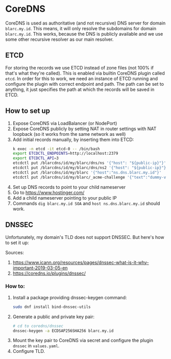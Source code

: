 # CoreDNS

CoreDNS is used as authoritative (and not recursive) DNS server for domain `blarc.my.id`. This means, it will only
resolve the subdomains for domain `blarc.my.id`. This works, because the DNS is publicly available and we use some other
recursive resolver as our main resolver.

## ETCD

For storing the records we use ETCD instead of zone files (not 100% if that's what they're called). This is enabled via
builtin CoreDNS plugin called `etcd`. In order for this to work, we need an instance of ETCD running and configure the
plugin with correct endpoint and path. The path can be set to anything, it just specifies the path at which the records
will be saved in ETCD.

## How to set up

1. Expose CoreDNS via LoadBalancer (or NodePort)
2. Expose CoreDNS publicly by setting NAT in router settings with NAT loopback (so it works from the same network as
   well)
3. Add initial records manually, by inserting them into ETCD:
   ```bash
   k exec -n etcd -it etcd-0 -- /bin/bash
   export ETCDCTL_ENDPOINTS=http://localhost:2379
   export ETCDCTL_API=3
   etcdctl put /blarcdns/id/my/blarc/dns/ns '{"host": "${public-ip}"}'
   etcdctl put /blarcdns/id/my/blarc/dns/ns2 '{"host": "${public-ip}"}'
   etcdctl put /blarcdns/id/my/blarc '{"host":"ns.dns.blarc.my.id"}'
   etcdctl put /blarcdns/id/my/blarc/_acme-challenge '{"text":"dummy-value"}'
   ```
4. Set up DNS records to point to your child nameserver
5. Go to https://www.hostinger.com/
6. Add a child nameserver pointing to your public IP
7. Commands `dig blarc.my.id SOA` and `host ns.dns.blarc.my.id` should work.

## DNSSEC
Unfortunately, my domain's TLD does not support DNSSEC. But here's how to set it up:

Sources:
1. https://www.icann.org/resources/pages/dnssec-what-is-it-why-important-2019-03-05-en
2. https://coredns.io/plugins/dnssec/

### How to:
1. Install a package providing dnssec-keygen command:
   ```bash
   sudo dnf install bind-dnssec-utils
   ```
2. Generate a public and private key pair:
   ```bash
   # cd to coredns/dnssec
   dnssec-keygen -a ECDSAP256SHA256 blarc.my.id
   ```
3. Mount the key pair to CoreDNS via secret and configure the plugin `dnssec` in `values.yaml`.
4. Configure TLD.
